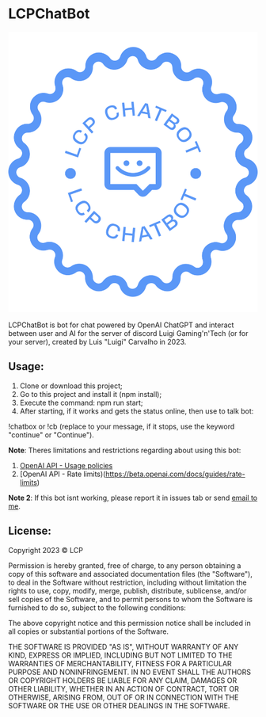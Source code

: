 # LCPChatBot

![LCPChatBot Main Logo](./assets/images/png/logo-no-background.png)

LCPChatBot is bot for chat powered by OpenAI ChatGPT and interact between user and AI for the server of discord Luigi Gaming'n'Tech (or for your server), created by Luis "Luigi" Carvalho in 2023.

## **Usage:**

1. Clone or download this project;
2. Go to this project and install it (npm install);
3. Execute the command: npm run start;
4. After starting, if it works and gets the status online, then use to talk bot: 

!chatbox <msg> or !cb <msg> (replace <msg> to your message, if it stops, use the keyword "continue" or "Continue").

**Note**: 
Theres limitations and restrictions regarding about using this bot:
1. [OpenAI API - Usage policies](https://beta.openai.com/docs/usage-policies)
2. [OpenAI API - Rate limits)(https://beta.openai.com/docs/guides/rate-limits)

**Note 2**: 
If this bot isnt working, please report it in issues tab or send [email to me](carvalholuigi25@gmail.com).

## **License**:

Copyright 2023 &copy; LCP

Permission is hereby granted, free of charge, to any person obtaining a copy of this software and associated documentation files (the "Software"), to deal in the Software without restriction, including without limitation the rights to use, copy, modify, merge, publish, distribute, sublicense, and/or sell copies of the Software, and to permit persons to whom the Software is furnished to do so, subject to the following conditions:

The above copyright notice and this permission notice shall be included in all copies or substantial portions of the Software.

THE SOFTWARE IS PROVIDED "AS IS", WITHOUT WARRANTY OF ANY KIND, EXPRESS OR IMPLIED, INCLUDING BUT NOT LIMITED TO THE WARRANTIES OF MERCHANTABILITY, FITNESS FOR A PARTICULAR PURPOSE AND NONINFRINGEMENT. IN NO EVENT SHALL THE AUTHORS OR COPYRIGHT HOLDERS BE LIABLE FOR ANY CLAIM, DAMAGES OR OTHER LIABILITY, WHETHER IN AN ACTION OF CONTRACT, TORT OR OTHERWISE, ARISING FROM, OUT OF OR IN CONNECTION WITH THE SOFTWARE OR THE USE OR OTHER DEALINGS IN THE SOFTWARE.